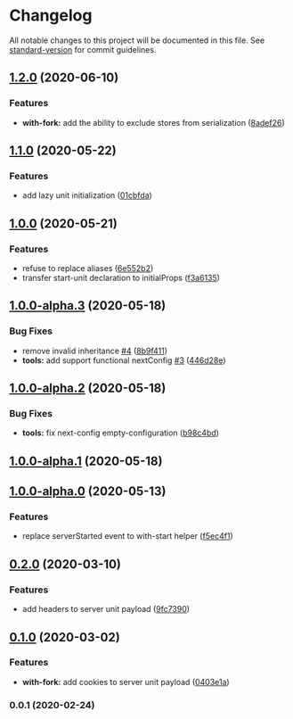 # Changelog

All notable changes to this project will be documented in this file. See [standard-version](https://github.com/conventional-changelog/standard-version) for commit guidelines.

## [1.2.0](https://github.com/weyheyhey/effector-next/compare/v1.1.0...v1.2.0) (2020-06-10)

### Features

- **with-fork:** add the ability to exclude stores from serialization ([8adef26](https://github.com/weyheyhey/effector-next/commit/8adef26c71894b75ee7f7152afe83726984e2095))

## [1.1.0](https://github.com/weyheyhey/effector-next/compare/v1.0.0...v1.1.0) (2020-05-22)

### Features

- add lazy unit initialization ([01cbfda](https://github.com/weyheyhey/effector-next/commit/01cbfda1518431c684fd53664d1fe08c4858f4ee))

## [1.0.0](https://github.com/weyheyhey/effector-next/compare/v1.0.0-alpha.3...v1.0.0) (2020-05-21)

### Features

- refuse to replace aliases ([6e552b2](https://github.com/weyheyhey/effector-next/commit/6e552b20412f37f180f8863bb8b94cd33c28f616))
- transfer start-unit declaration to initialProps ([f3a6135](https://github.com/weyheyhey/effector-next/commit/f3a6135cf259ca92c7572f3fbcedc984ba150b08))

## [1.0.0-alpha.3](https://github.com/weyheyhey/effector-next/compare/v1.0.0-alpha.2...v1.0.0-alpha.3) (2020-05-18)

### Bug Fixes

- remove invalid inheritance [#4](https://github.com/weyheyhey/effector-next/issues/4) ([8b9f411](https://github.com/weyheyhey/effector-next/commit/8b9f41102b8a52419d821fa11a4c5fc211b769c1))
- **tools:** add support functional nextConfig [#3](https://github.com/weyheyhey/effector-next/issues/3) ([446d28e](https://github.com/weyheyhey/effector-next/commit/446d28eb7cd16761a349530c7435d3fbf0568599))

## [1.0.0-alpha.2](https://github.com/weyheyhey/effector-next/compare/v1.0.0-alpha.1...v1.0.0-alpha.2) (2020-05-18)

### Bug Fixes

- **tools:** fix next-config empty-configuration ([b98c4bd](https://github.com/weyheyhey/effector-next/commit/b98c4bd02ebec950a23504e649f497350e0536bb))

## [1.0.0-alpha.1](https://github.com/weyheyhey/effector-next/compare/v1.0.0-alpha.0...v1.0.0-alpha.1) (2020-05-18)

## [1.0.0-alpha.0](https://github.com/weyheyhey/effector-next/compare/v0.2.0...v1.0.0-alpha.0) (2020-05-13)

### Features

- replace serverStarted event to with-start helper ([f5ec4f1](https://github.com/weyheyhey/effector-next/commit/f5ec4f1cb24a51f9bc946ba29ea6aa56db4e4637))

## [0.2.0](https://github.com/weyheyhey/effector-next/compare/v0.1.0...v0.2.0) (2020-03-10)

### Features

- add headers to server unit payload ([9fc7390](https://github.com/weyheyhey/effector-next/commit/9fc739076295321798765eef6bdc09bbcdb04230))

## [0.1.0](https://github.com/weyheyhey/effector-next/compare/v0.0.1...v0.1.0) (2020-03-02)

### Features

- **with-fork:** add cookies to server unit payload ([0403e1a](https://github.com/weyheyhey/effector-next/commit/0403e1a6827b9aa68b3b4da6bf172da76ff354be))

### 0.0.1 (2020-02-24)
